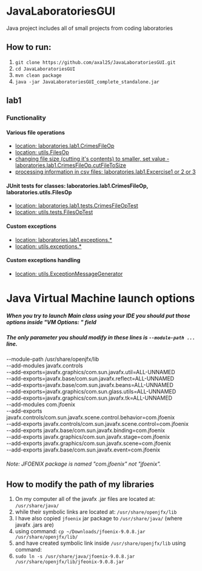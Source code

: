 # JavaLaboratoriesGUI
Java project includes all of small projects from coding laboratories

## How to run:
1. `git clone https://github.com/axal25/JavaLaboratoriesGUI.git`
1. `cd JavaLaboratoriesGUI`
1. `mvn clean package`
1. `java -jar JavaLaboratoriesGUI_complete_standalone.jar`

## lab1
### Functionality
#### Various file operations 
* [location: laboratories.lab1.CrimesFileOp](https://github.com/axal25/JavaLaboratoriesGUI/blob/master/src/laboratories/lab1/CrimesFileOp.java)
* [location: utils.FilesOp](https://github.com/axal25/JavaLaboratoriesGUI/blob/master/src/utils/FilesOp.java)
* [changing file size (cutting it's contents) to smaller, set value - laboratories.lab1.CrimesFileOp.cutFileToSize](https://github.com/axal25/JavaLaboratoriesGUI/blob/master/src/laboratories/lab1/CrimesFileOp.java)
* [processing information in csv files: laboratories.lab1.Excercise1 or 2 or 3](https://github.com/axal25/JavaLaboratoriesGUI/tree/master/src/laboratories/lab1)
#### JUnit tests for classes: laboratories.lab1.CrimesFileOp, laboratories.utils.FilesOp 
* [location: laboratories.lab1.tests.CrimesFileOpTest](https://github.com/axal25/JavaLaboratoriesGUI/blob/master/src/laboratories/lab1/tests/CrimesFileOpTest.java)
* [location: utils.tests.FilesOpTest](https://github.com/axal25/JavaLaboratoriesGUI/blob/master/src/utils/tests/FilesOpTest.java)
#### Custom exceptions
* [location: laboratories.lab1.exceptions.*](https://github.com/axal25/JavaLaboratoriesGUI/tree/master/src/laboratories/lab1/exceptions)
* [location: utils.exceptions.*](https://github.com/axal25/JavaLaboratoriesGUI/tree/master/src/utils/exceptions)
#### Custom exceptions handling
* [location: utils.ExceptionMessageGenerator](https://github.com/axal25/JavaLaboratoriesGUI/blob/master/src/utils/ExceptionMessageGenerator.java)

# Java Virtual Machine launch options

##### When you try to launch Main class using your IDE you should put those options inside "VM Options: " field
##### The only parameter you should modify in these lines is `--module-path ...` line.
   
--module-path /usr/share/openjfx/lib   
--add-modules javafx.controls   
--add-exports=javafx.graphics/com.sun.javafx.util=ALL-UNNAMED   
--add-exports=javafx.base/com.sun.javafx.reflect=ALL-UNNAMED   
--add-exports=javafx.base/com.sun.javafx.beans=ALL-UNNAMED  
--add-exports=javafx.graphics/com.sun.glass.utils=ALL-UNNAMED   
--add-exports=javafx.graphics/com.sun.javafx.tk=ALL-UNNAMED  
--add-modules com.jfoenix  
--add-exports javafx.controls/com.sun.javafx.scene.control.behavior=com.jfoenix  
--add-exports javafx.controls/com.sun.javafx.scene.control=com.jfoenix  
--add-exports javafx.base/com.sun.javafx.binding=com.jfoenix  
--add-exports javafx.graphics/com.sun.javafx.stage=com.jfoenix  
--add-exports javafx.graphics/com.sun.javafx.scene=com.jfoenix  
--add-exports javafx.base/com.sun.javafx.event=com.jfoenix   

###### Note: JFOENIX package is named "com.jfoenix" not "jfoenix".

## How to modify the path of my libraries
1. On my computer all of the javafx .jar files are located at: `/usr/share/java/`  
2. while their symbolic links are located at: `/usr/share/openjfx/lib`  
3. I have also copied `jfoenix` jar package to `/usr/share/java/` (where javafx .jars are)  
4. using command: `cp ~/Downloads/jfoenix-9.0.8.jar /usr/share/openjfx/lib/`  
5. and have created symbolic link inside `/usr/share/openjfx/lib` using command:  
6. `sudo ln -s /usr/share/java/jfoenix-9.0.8.jar /usr/share/openjfx/lib/jfeonix-9.0.8.jar`